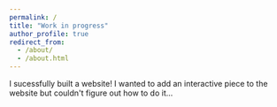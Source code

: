 ```yaml
---
permalink: /
title: "Work in progress"
author_profile: true
redirect_from: 
  - /about/
  - /about.html
---
```


I sucessfully built a website!
I wanted to add an interactive piece to the website but couldn't figure out how to do it...
